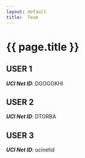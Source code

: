 ```yaml
---
layout: default
title:  Team
---
```


# {{ page.title }}


## USER 1
***UCI Net ID***: DGOGOKHI

## USER 2
***UCI Net ID***: DTORBA

## USER 3
***UCI Net ID***: ucinetid
